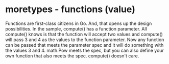 # moretypes - functions (value)

Functions are first-class citizens in Go. And, that opens up the design possibilities. In the sample, compute() has a function parameter. All compute() knows is that the function will accept two values and compute() will pass 3 and 4 as the values to the function parameter. Now any function can be passed that meets the parameter spec and it will do something with the values 3 and 4. math.Pow meets the spec, but you can also define your own function that also meets the spec. compute() doesn't care.
